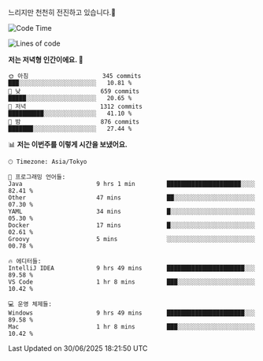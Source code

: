 느리지만 천천히 전진하고 있습니다.🐢

<!--START_SECTION:waka-->
![Code Time](http://img.shields.io/badge/Code%20Time-1%2C622%20hrs%2050%20mins-blue)

![Lines of code](https://img.shields.io/badge/%EC%A0%80%EB%8A%94%20%EC%97%AC%ED%83%9C%EA%B9%8C%EC%A7%80%20-923.1%20thousand%20%EC%A4%84%EC%9D%98%20%EC%BD%94%EB%93%9C%EB%A5%BC%20%EC%9E%91%EC%84%B1%ED%96%88%EC%96%B4%EC%9A%94.-blue)

**저는 저녁형 인간이에요. 🦉** 

```text
🌞 아침                     345 commits         ███░░░░░░░░░░░░░░░░░░░░░░   10.81 % 
🌆 낮　                     659 commits         █████░░░░░░░░░░░░░░░░░░░░   20.65 % 
🌃 저녁                     1312 commits        ██████████░░░░░░░░░░░░░░░   41.10 % 
🌙 밤　                     876 commits         ███████░░░░░░░░░░░░░░░░░░   27.44 % 
```


📊 **저는 이번주를 이렇게 시간을 보냈어요.** 

```text
🕑︎ Timezone: Asia/Tokyo

💬 프로그래밍 언어들: 
Java                     9 hrs 1 min         █████████████████████░░░░   82.41 % 
Other                    47 mins             ██░░░░░░░░░░░░░░░░░░░░░░░   07.30 % 
YAML                     34 mins             █░░░░░░░░░░░░░░░░░░░░░░░░   05.30 % 
Docker                   17 mins             █░░░░░░░░░░░░░░░░░░░░░░░░   02.61 % 
Groovy                   5 mins              ░░░░░░░░░░░░░░░░░░░░░░░░░   00.78 % 

🔥 에디터들: 
IntelliJ IDEA            9 hrs 49 mins       ██████████████████████░░░   89.58 % 
VS Code                  1 hr 8 mins         ███░░░░░░░░░░░░░░░░░░░░░░   10.42 % 

💻 운영 체제들: 
Windows                  9 hrs 49 mins       ██████████████████████░░░   89.58 % 
Mac                      1 hr 8 mins         ███░░░░░░░░░░░░░░░░░░░░░░   10.42 % 
```


 Last Updated on 30/06/2025 18:21:50 UTC
<!--END_SECTION:waka-->

